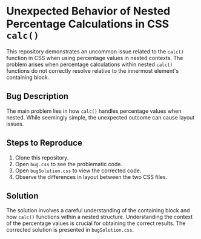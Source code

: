 # Unexpected Behavior of Nested Percentage Calculations in CSS `calc()`

This repository demonstrates an uncommon issue related to the `calc()` function in CSS when using percentage values in nested contexts. The problem arises when percentage calculations within nested `calc()` functions do not correctly resolve relative to the innermost element's containing block.

## Bug Description

The main problem lies in how `calc()` handles percentage values when nested. While seemingly simple, the unexpected outcome can cause layout issues.

## Steps to Reproduce

1. Clone this repository.
2. Open `bug.css` to see the problematic code.
3. Open `bugSolution.css` to view the corrected code.
4. Observe the differences in layout between the two CSS files.

## Solution

The solution involves a careful understanding of the containing block and how `calc()` functions within a nested structure.  Understanding the context of the percentage values is crucial for obtaining the correct results. The corrected solution is presented in `bugSolution.css`.